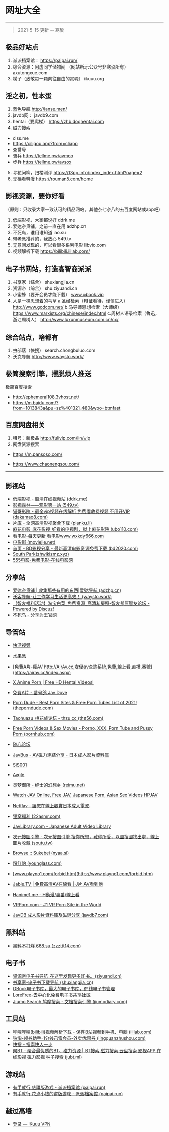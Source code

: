 # 网址大全
--------------------------------
> 2021-5-15 更新 -- 寒蛩


## 极品好站点
1. 派派档案馆：
https://paipai.run/
2. 综合资源：阿虚同学储物间
（网站所示公众号非寒蛩所有）
axutongxue.com
3. 梯子（致敬每一颗向往自由的灵魂）
ikuuu.org

## 淫之初，性本蛋
1. 蓝色导航
http://lanse.men/
2. javdb网：
javdb9.com
3. hentai（要爬梯）
https://zhb.doghentai.com
4. 磁力搜索
* clss.me
* https://ciligou.app?from=cliapp
* 查番号
* 骑兵 https://tellme.pw/avmoo
* 步兵 https://tellme.pw/avsox
5. 寻花问柳，扫楼测评
https://13pp.info/index_index.html?page=2
6. 无梯看韩漫
https://rouman5.com/home

## 影视资源，要你好看
（原则：只收录大家一致认可的精品网站，其他杂七杂八的去百度网站或app吧）
1. 低端影视，大家都说好
ddrk.me
2. 爱达杂货铺，之前一直在用
adzhp.cn
3. 不死鸟，谁用谁知道
iao.su
4. 带老派推荐的，我放心
549.tv
5. 无意间发现的，可以看很多系列电影
libvio.com
6. 视频解析下载
https://bilibili.iiilab.com/

## 电子书网站，打造高智商派派
1. 书享家（综合）
shuxiangjia.cn
2. 资源帝（综合）
shu.ziyuandi.cn
3. 小蜜蜂（要开会员才能下载）
www.obook.vip
4. 人是一棵思想着的苇草
a.圣经检索（辩证看待，谨慎进入）
http://www.godcom.net/ 
b.马导师思想检索（大师级）
https://www.marxists.org/chinese/index.html 
c.周树人语录检索（鲁迅，浙江周树人）
http://www.luxunmuseum.com.cn/cx/ 

## 综合站点，啥都有
1. 虫部落（快搜）
search.chongbuluo.com
2. 沃克导航
http://www.waysto.work/
## 极简搜索引擎，摆脱烦人推送
极简百度搜索
* http://ephemeral108.3vhost.net/
* https://m.baidu.com/?from=1013843a&pu=sz%401321_480&wpo=btmfast
 
## 百度网盘相关
1. 租号：新极品
http://fulivip.com/lin/vip
2. 网盘资源搜索
* https://m.pansoso.com/


* https://www.chaonengsou.com/

--------------------------------

## 影视站

* [低端影视 - 超清在线视频站 (ddrk.me)](https://ddrk.me/)
* [影视森林——观影第一站 (549.tv)](http://549.tv/)
* [猫哥影院 - 最全vip视频在线解析 免费看收费视频 不用开VIP (dakamao8.com)](http://dy.dakamao8.com/)
* [片库 - 全网高清影视聚合下载 (pianku.li)](https://www.pianku.li/)
* [麻花电影_麻花影视_好看的电视剧，就上麻花影院 (ubo110.com)](https://www.ubo110.com//)
* [看电影-每天更新 看电影www.wxkdy666.com](https://www.wxkdy666.com/)
* [电影街 (moviejie.net)](https://moviejie.net/user/login/?next=%2F)
* [首页 - BD影视分享 - 最新高清电影资源免费下载 (bd2020.com)](https://www.bd2020.com/)
* [South Park(zhwikizmz.xyz)](https://zhwikizmz.xyz/)
* [555电影-免费电影-在线电影网](o8tv.com)



## 分享站

* [爱达杂货铺 | 收集那些有用的东西|爱达导航 (adzhp.cn)](https://adzhp.cn/)
* [沃客导航-让工作学习生活更高效！ (waysto.work)](http://www.waysto.work/)
* [【智友福利活动】淘宝白菜_免费资源_高清私房照-智友邦原智友论坛 - Powered by Discuz!](http://bbs.zhiyoo.net/forum-2-1.html)
* [不死鸟 - 分享为王官网](http://iao.su/)



## 导管站

* [快活视频](https://nn.wwwkhsp.com/)
* [水果派](http://shuiguopai66.com/#/)
* [免費A片-瘋AV http://AirAv.cc,女優av查詢系統,免費,線上看,直播,番號](https://airav.cc/index.aspx)
* [X Anime Porn | Free HD Hentai Videos!](http://www.xanimeporn.com/)
* [免費A片 - 番号鸽 Jav Dove](https://www.javdove.com/)
* [Porn Dude - Best Porn Sites & Free Porn Tubes List of 2021! (theporndude.com)](https://theporndude.com/)
* [Taohuazu_桃花族论坛 - thzu.cc (thz56.com)](http://thz56.com/forum.php)
* [Free Porn Videos & Sex Movies - Porno, XXX, Porn Tube and Pussy Porn (pornhub.com)](https://cn.pornhub.com/)
* [随心论坛](2046pro.com)
* [JavBus - AV磁力連結分享 - 日本成人影片資料庫](https://www.javbus.com/)

* [SiS001](http://sis001.com/)

* [Avgle](https://avgle.com/)
* [灵梦御所 - 绅士的幻想乡 (reimu.net)](https://blog.reimu.net/)
* [Watch JAV Online, Free JAV, Japanese Porn, Asian Sex Videos HPJAV](https://hpjav.tv/)
* [Netflav - 讓您在線上觀賞日本成人電影](https://netflav.com/)
* [狸窝福利 (22asmr.com)](https://22asmr.com/)
* [JavLibrary.com - Japanese Adult Video Library](http://www.javlibrary.com/)
* [次元搜圖引擎 - 次元搜图引擎 搜你所想，藏你所愛，以圖搜圖找出處，線上圖片收藏 (soutu.tw)](https://soutu.tw/)
* [Browse :: Sukebei (nyaa.si)](https://sukebei.nyaa.si/)
* [粉红豹 (younglass.com)](http://www.younglass.com/)
* [www.playno1.com/forbid.htm](http://www.playno1.com/forbid.htm)
* [Jable.TV | 免費高清AV在線看 | J片 AV看到飽](https://jable.tv/)
* [Hanime1.me - H動漫/裏番/線上看](https://hanime1.me/)
* [VRPorn.com - #1 VR Porn Site in the World](https://vrporn.com/)
* [JavDB 成人影片資料庫及磁鏈分享 (javdb7.com)](https://javdb7.com/)









## 黑料站

* [黑料不打烊 668.su (zzzttt14.com)](https://zzzttt14.com/)



## 电子书

* [资源帝电子书导航_在这里发现更多好书... (ziyuandi.cn)](http://shu.ziyuandi.cn/)
* [书享家-电子书下载导航 (shuxiangjia.cn)](http://shuxiangjia.cn/)
* [OBook电子书库，最大的电子书库，在线电子书管理](http://www.obook.vip/books/?dt_dapp=1)
* [LoreFree-去中心化免费电子书共享社区](https://ebook2.lorefree.com/?dt_dapp=1)
* [Jiumo Search 鸠摩搜索 - 文档搜索引擎 (jiumodiary.com)](https://www.jiumodiary.com/?dt_dapp=1)



## 工具站

* [哔哩哔哩(bilibili)视频解析下载 - 保存B站视频到手机、电脑 (iiilab.com)](https://bilibili.iiilab.com/)
* [钻淘-领券助手-1分钱迅雷会员-外卖优惠券 (lingquanzhushou.com)](http://lingquanzhushou.com/cindex.html)
* [快搜 - 搜索快人一步](http://search.chongbuluo.com/)
* [聚BT - 聚合最优质的BT、磁力资源 | BT搜索 磁力搜索 云盘搜索 影视APP 在线影视 磁力影视 种子搜索 (jubt.ml)](https://jubt.ml/cn/index.html)



## 游戏站

* [有手就行 慈禧版游戏 - 派派档案馆 (paipai.run)](https://paipai.run/post/a6788e05.html)
* [有手就行 花点小钱的盗版游戏 - 派派档案馆 (paipai.run)](https://paipai.run/post/5364def7.html)



## 越过高墙

* [登录 — iKuuu VPN](https://ikuuu.co/auth/login)

